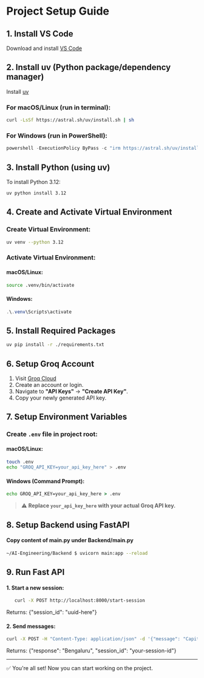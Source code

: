 # Project Setup Guide

## 1. Install VS Code  
Download and install [VS Code](https://code.visualstudio.com/)

## 2. Install **uv** (Python package/dependency manager)  
Install [uv](https://github.com/astral-sh/uv)  

### For macOS/Linux (run in terminal):
```bash
curl -LsSf https://astral.sh/uv/install.sh | sh
```

### For Windows (run in PowerShell):
```powershell
powershell -ExecutionPolicy ByPass -c "irm https://astral.sh/uv/install.ps1 | iex"
```

## 3. Install Python (using **uv**)  
To install Python 3.12:  
```bash
uv python install 3.12
```

## 4. Create and Activate Virtual Environment  

### Create Virtual Environment:  
```bash
uv venv --python 3.12
```

### Activate Virtual Environment:  

#### macOS/Linux:
```bash
source .venv/bin/activate
```

#### Windows:
```powershell
.\.venv\Scripts\activate
```

## 5. Install Required Packages  
```bash
uv pip install -r ./requirements.txt
```

## 6. Setup Groq Account  

1. Visit [Groq Cloud](https://groq.com/)
2. Create an account or login.
3. Navigate to **"API Keys"** → **"Create API Key"**.
4. Copy your newly generated API key.

## 7. Setup Environment Variables  

### Create `.env` file in project root:  

#### macOS/Linux:
```bash
touch .env
echo "GROQ_API_KEY=your_api_key_here" > .env
```

#### Windows (Command Prompt):
```cmd
echo GROQ_API_KEY=your_api_key_here > .env
```

> ⚠️ **Replace `your_api_key_here` with your actual Groq API key.**

## 8. Setup Backend using FastAPI
#### Copy content of main.py under Backend/main.py
```bash
~/AI-Engineering/Backend $ uvicorn main:app --reload
``` 

## 9. Run Fast API
#### 1. Start a new session:
```bash
   curl -X POST http://localhost:8000/start-session
```
Returns: {"session_id": "uuid-here"}

#### 2. Send messages:
```bash
curl -X POST -H "Content-Type: application/json" -d '{"message": "Capital City of Karnataka", "session_id": "your-session-id"}' http://localhost:8000/chat
```
Returns: {"response": "Bengaluru", "session_id": "your-session-id"}



---

✅ You're all set! Now you can start working on the project.

